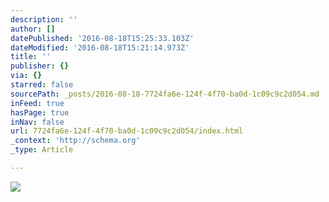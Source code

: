```yaml
---
description: ''
author: []
datePublished: '2016-08-18T15:25:33.103Z'
dateModified: '2016-08-18T15:21:14.973Z'
title: ''
publisher: {}
via: {}
starred: false
sourcePath: _posts/2016-08-18-7724fa6e-124f-4f70-ba0d-1c09c9c2d054.md
inFeed: true
hasPage: true
inNav: false
url: 7724fa6e-124f-4f70-ba0d-1c09c9c2d054/index.html
_context: 'http://schema.org'
_type: Article

---
```

![](https://the-grid-user-content.s3-us-west-2.amazonaws.com/124a2757-fcbb-40ff-954f-09442cd0a595.png)